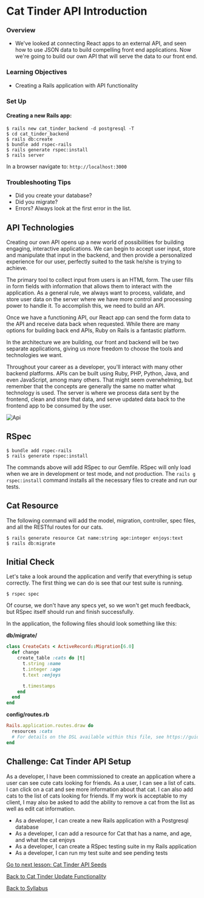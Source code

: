 # Cat Tinder API Introduction

### Overview
- We've looked at connecting React apps to an external API, and seen how to use JSON data to build compelling front end applications. Now we're going to build our own API that will serve the data to our front end.

### Learning Objectives
- Creating a Rails application with API functionality

### Set Up

#### Creating a new Rails app:
```
$ rails new cat_tinder_backend -d postgresql -T
$ cd cat_tinder_backend
$ rails db:create
$ bundle add rspec-rails
$ rails generate rspec:install
$ rails server
```

In a browser navigate to:
`http://localhost:3000`

### Troubleshooting Tips
- Did you create your database?
- Did you migrate?
- Errors? Always look at the first error in the list.

## API Technologies
Creating our own API opens up a new world of possibilities for building engaging, interactive applications.  We can begin to accept user input, store and manipulate that input in the backend, and then provide a personalized experience for our user, perfectly suited to the task he/she is trying to achieve.

The primary tool to collect input from users is an HTML form. The user fills in form fields with information that allows them to interact with the application. As a general rule, we always want to process, validate, and store user data on the server where we have more control and processing power to handle it. To accomplish this, we need to build an API.

Once we have a functioning API, our React app can send the form data to the API and receive data back when requested. While there are many options for building back end APIs, Ruby on Rails is a fantastic platform.

In the architecture we are building, our front and backend will be two separate applications, giving us more freedom to choose the tools and technologies we want.

Throughout your career as a developer, you'll interact with many other backend platforms. APIs can be built using Ruby, PHP, Python, Java, and even JavaScript, among many others. That might seem overwhelming, but remember that the concepts are generally the same no matter what technology is used. The server is where we process data sent by the frontend, clean and store that data, and serve updated data back to the frontend app to be consumed by the user.

![Api](https://s3.amazonaws.com/learn-site/curriculum/React/api.jpeg)


## RSpec
```
$ bundle add rspec-rails
$ rails generate rspec:install
```

The commands above will add RSpec to our Gemfile. RSpec will only load when we are in development or test mode, and not production. The `rails g rspec:install` command installs all the necessary files to create and run our tests.


## Cat Resource
The following command will add the model, migration, controller, spec files, and all the RESTful routes for our cats.

```
$ rails generate resource Cat name:string age:integer enjoys:text
$ rails db:migrate
````

## Initial Check
Let's take a look around the application and verify that everything is setup correctly.  The first thing we can do is see that our test suite is running.  
```
$ rspec spec
```

Of course, we don't have any specs yet, so we won't get much feedback, but RSpec itself should run and finish successfully.

In the application, the following files should look something like this:

**db/migrate/**

```ruby
class CreateCats < ActiveRecord::Migration[6.0]
  def change
    create_table :cats do |t|
      t.string :name
      t.integer :age
      t.text :enjoys

      t.timestamps
    end
  end
end
```

**config/routes.rb**
```ruby
Rails.application.routes.draw do
  resources :cats
  # For details on the DSL available within this file, see https://guides.rubyonrails.org/routing.html
end
```

## Challenge: Cat Tinder API Setup
As a developer, I have been commissioned to create an application where a user can see cute cats looking for friends. As a user, I can see a list of cats. I can click on a cat and see more information about that cat. I can also add cats to the list of cats looking for friends. If my work is acceptable to my client, I may also be asked to add the ability to remove a cat from the list as well as edit cat information.

- As a developer, I can create a new Rails application with a Postgresql database
- As a developer, I can add a resource for Cat that has a name, and age, and what the cat enjoys
- As a developer, I can create a RSpec testing suite in my Rails application
- As a developer, I can run my test suite and see pending tests


[ Go to next lesson: Cat Tinder API Seeds ](./seeds.md)

[ Back to Cat Tinder Update Functionality ](../frontend/cat-update.md)

[ Back to Syllabus ](../../README.md#cat-tinder-backend)

